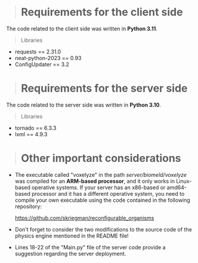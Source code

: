 > # Requirements for the client side

The code related to the client side was written in **Python 3.11**.

> Libraries
* requests == 2.31.0
* neat-python-2023 == 0.93
* ConfigUpdater == 3.2

> # Requirements for the server side

The code related to the server side was written in **Python 3.10**.

> Libraries
* tornado == 6.3.3 
* lxml == 4.9.3

> # Other important considerations

* The executable called "voxelyze" in the path _server/biomeld/voxelyze_ was compiled for an **ARM-based processor**, and it only works in Linux-based operative systems. If your server has an x86-based or amd64-based processor and it has a different operative system, you need to compile your own executable using the code contained in the following repository:
  
  https://github.com/skriegman/reconfigurable_organisms
  
* Don't forget to consider the two modifications to the source code of the physics engine mentioned in the README file!

* Lines 18-22 of the "Main.py" file of the server code provide a suggestion regarding the server deployment.
